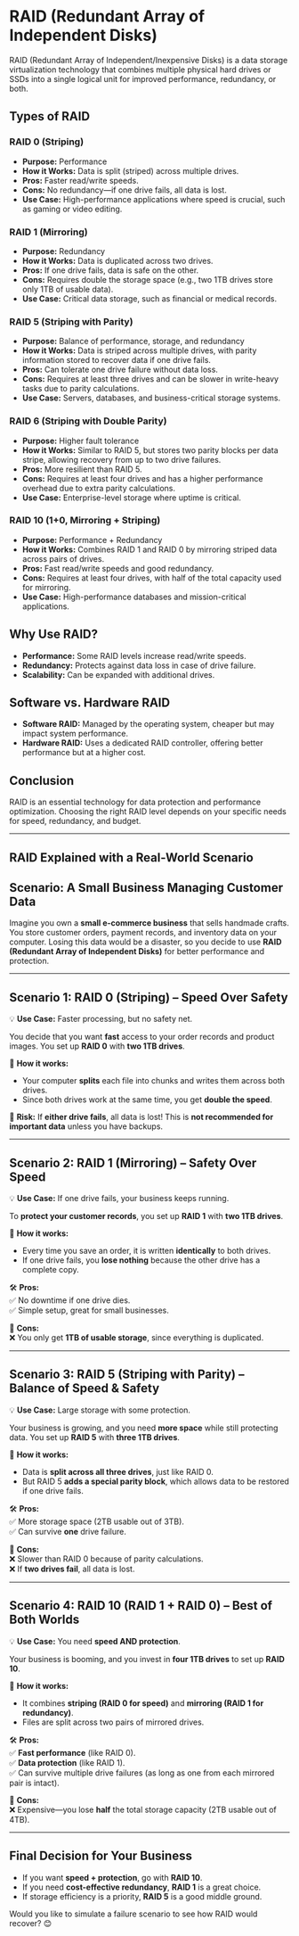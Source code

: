 # RAID (Redundant Array of Independent Disks)

RAID (Redundant Array of Independent/Inexpensive Disks) is a data storage virtualization technology that combines multiple physical hard drives or SSDs into a single logical unit for improved performance, redundancy, or both.

## Types of RAID

### RAID 0 (Striping)
- **Purpose:** Performance
- **How it Works:** Data is split (striped) across multiple drives.
- **Pros:** Faster read/write speeds.
- **Cons:** No redundancy—if one drive fails, all data is lost.
- **Use Case:** High-performance applications where speed is crucial, such as gaming or video editing.

### RAID 1 (Mirroring)
- **Purpose:** Redundancy
- **How it Works:** Data is duplicated across two drives.
- **Pros:** If one drive fails, data is safe on the other.
- **Cons:** Requires double the storage space (e.g., two 1TB drives store only 1TB of usable data).
- **Use Case:** Critical data storage, such as financial or medical records.

### RAID 5 (Striping with Parity)
- **Purpose:** Balance of performance, storage, and redundancy
- **How it Works:** Data is striped across multiple drives, with parity information stored to recover data if one drive fails.
- **Pros:** Can tolerate one drive failure without data loss.
- **Cons:** Requires at least three drives and can be slower in write-heavy tasks due to parity calculations.
- **Use Case:** Servers, databases, and business-critical storage systems.

### RAID 6 (Striping with Double Parity)
- **Purpose:** Higher fault tolerance
- **How it Works:** Similar to RAID 5, but stores two parity blocks per data stripe, allowing recovery from up to two drive failures.
- **Pros:** More resilient than RAID 5.
- **Cons:** Requires at least four drives and has a higher performance overhead due to extra parity calculations.
- **Use Case:** Enterprise-level storage where uptime is critical.

### RAID 10 (1+0, Mirroring + Striping)
- **Purpose:** Performance + Redundancy
- **How it Works:** Combines RAID 1 and RAID 0 by mirroring striped data across pairs of drives.
- **Pros:** Fast read/write speeds and good redundancy.
- **Cons:** Requires at least four drives, with half of the total capacity used for mirroring.
- **Use Case:** High-performance databases and mission-critical applications.

## Why Use RAID?
- **Performance:** Some RAID levels increase read/write speeds.
- **Redundancy:** Protects against data loss in case of drive failure.
- **Scalability:** Can be expanded with additional drives.

## Software vs. Hardware RAID
- **Software RAID:** Managed by the operating system, cheaper but may impact system performance.
- **Hardware RAID:** Uses a dedicated RAID controller, offering better performance but at a higher cost.

## Conclusion
RAID is an essential technology for data protection and performance optimization. Choosing the right RAID level depends on your specific needs for speed, redundancy, and budget.


---

## RAID Explained with a Real-World Scenario

## Scenario: A Small Business Managing Customer Data  
Imagine you own a **small e-commerce business** that sells handmade crafts. You store customer orders, payment records, and inventory data on your computer. Losing this data would be a disaster, so you decide to use **RAID (Redundant Array of Independent Disks)** for better performance and protection.

---

## Scenario 1: RAID 0 (Striping) – Speed Over Safety  
💡 **Use Case:** Faster processing, but no safety net.  

You decide that you want **fast** access to your order records and product images. You set up **RAID 0** with **two 1TB drives**.  

📌 **How it works:**  
- Your computer **splits** each file into chunks and writes them across both drives.  
- Since both drives work at the same time, you get **double the speed**.  

🚨 **Risk:** If **either drive fails**, all data is lost! This is **not recommended for important data** unless you have backups.

---

## Scenario 2: RAID 1 (Mirroring) – Safety Over Speed  
💡 **Use Case:** If one drive fails, your business keeps running.  

To **protect your customer records**, you set up **RAID 1** with **two 1TB drives**.  

📌 **How it works:**  
- Every time you save an order, it is written **identically** to both drives.  
- If one drive fails, you **lose nothing** because the other drive has a complete copy.  

🛠️ **Pros:**  
✅ No downtime if one drive dies.  
✅ Simple setup, great for small businesses.  

🚨 **Cons:**  
❌ You only get **1TB of usable storage**, since everything is duplicated.  

---

## Scenario 3: RAID 5 (Striping with Parity) – Balance of Speed & Safety  
💡 **Use Case:** Large storage with some protection.  

Your business is growing, and you need **more space** while still protecting data. You set up **RAID 5** with **three 1TB drives**.  

📌 **How it works:**  
- Data is **split across all three drives**, just like RAID 0.  
- But RAID 5 **adds a special parity block**, which allows data to be restored if one drive fails.  

🛠️ **Pros:**  
✅ More storage space (2TB usable out of 3TB).  
✅ Can survive **one** drive failure.  

🚨 **Cons:**  
❌ Slower than RAID 0 because of parity calculations.  
❌ If **two drives fail**, all data is lost.  

---

## Scenario 4: RAID 10 (RAID 1 + RAID 0) – Best of Both Worlds  
💡 **Use Case:** You need **speed AND protection**.  

Your business is booming, and you invest in **four 1TB drives** to set up **RAID 10**.  

📌 **How it works:**  
- It combines **striping (RAID 0 for speed)** and **mirroring (RAID 1 for redundancy)**.  
- Files are split across two pairs of mirrored drives.  

🛠️ **Pros:**  
✅ **Fast performance** (like RAID 0).  
✅ **Data protection** (like RAID 1).  
✅ Can survive multiple drive failures (as long as one from each mirrored pair is intact).  

🚨 **Cons:**  
❌ Expensive—you lose **half** the total storage capacity (2TB usable out of 4TB).  

---

## Final Decision for Your Business  
- If you want **speed + protection**, go with **RAID 10**.  
- If you need **cost-effective redundancy**, **RAID 1** is a great choice.  
- If storage efficiency is a priority, **RAID 5** is a good middle ground.  

Would you like to simulate a failure scenario to see how RAID would recover? 😊
